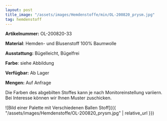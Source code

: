 ```yaml
---
layout: post
title_image: "/assets/images/Hemdenstoffe/min/OL-200820_prysm.jpg"
tag: hemdenstoff
---
```


**Artikelnummer:** OL-200820-33

**Material**: Hemden- und Blusenstoff 100% Baumwolle

**Ausstattung:** Bügelleicht, Bügelfrei

**Farbe**: siehe Abbildung

**Verfügbar:** Ab Lager

**Mengen:** Auf Anfrage

Die Farben des abgebilten Stoffes kann je nach Monitoreinstellung variiern. Bei Interesse können wir Ihnen Muster zuschicken.


![Bild einer Palette mit Verschiedenen Ballen Stoff]({{ "/assets/images/Hemdenstoffe/OL-200820_prysm.jpg" | relative_url }})


